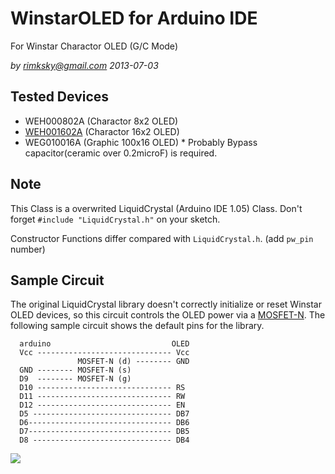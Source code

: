 WinstarOLED for Arduino IDE
===========
For Winstar Charactor OLED (G/C Mode)

_by rimksky@gmail.com 2013-07-03_

Tested Devices
--------------
* WEH000802A (Charactor 8x2 OLED)
* [WEH001602A](http://www.adafruit.com/datasheets/WEH1602.pdf) (Charactor 16x2 OLED)
* WEG010016A (Graphic 100x16 OLED) * Probably Bypass capacitor(ceramic over 0.2microF) is required.

Note
----
This Class is a overwrited LiquidCrystal (Arduino IDE 1.05) Class.
Don't forget `#include "LiquidCrystal.h"` on your sketch.

Constructor Functions differ compared with `LiquidCrystal.h`. (add `pw_pin` number)

Sample Circuit
---------------
The original LiquidCrystal library doesn't correctly initialize or reset Winstar OLED devices,
so this circuit controls the OLED power via a [MOSFET-N](https://en.wikipedia.org/wiki/2N7000).
The following sample circuit shows the default pins for the library.

```
  arduino                           OLED
  Vcc ------------------------------ Vcc
               MOSFET-N (d) -------- GND
  GND -------- MOSFET-N (s)
  D9  -------- MOSFET-N (g)
  D10 ------------------------------ RS
  D11 ------------------------------ RW
  D12 ------------------------------ EN
  D5 ------------------------------- DB7
  D6-------------------------------- DB6
  D7-------------------------------- DB5
  D8 ------------------------------- DB4
```

![](blob/master/examples/HelloWorld/HelloWorld.jpg?raw=true)